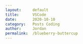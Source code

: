 ```yaml
---
layout:     default
title:      VSCode
date:       2020-10-10
category:   Posts Coding
author:     Jordan 
permalink:  /blueberry-buttercup
---
```


